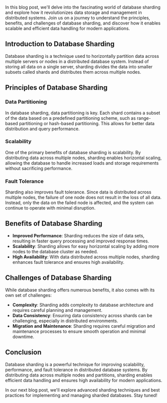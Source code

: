 In this blog post, we'll delve into the fascinating world of database sharding and explore how it revolutionizes data storage and management in distributed systems. Join us on a journey to understand the principles, benefits, and challenges of database sharding, and discover how it enables scalable and efficient data handling for modern applications.

## Introduction to Database Sharding

Database sharding is a technique used to horizontally partition data across multiple servers or nodes in a distributed database system. Instead of storing all data on a single server, sharding divides the data into smaller subsets called shards and distributes them across multiple nodes.

## Principles of Database Sharding

### Data Partitioning

In database sharding, data partitioning is key. Each shard contains a subset of the data based on a predefined partitioning scheme, such as range-based partitioning or hash-based partitioning. This allows for better data distribution and query performance.

### Scalability

One of the primary benefits of database sharding is scalability. By distributing data across multiple nodes, sharding enables horizontal scaling, allowing the database to handle increased loads and storage requirements without sacrificing performance.

### Fault Tolerance

Sharding also improves fault tolerance. Since data is distributed across multiple nodes, the failure of one node does not result in the loss of all data. Instead, only the data on the failed node is affected, and the system can continue to operate with minimal disruption.

## Benefits of Database Sharding

- **Improved Performance**: Sharding reduces the size of data sets, resulting in faster query processing and improved response times.
- **Scalability**: Sharding allows for easy horizontal scaling by adding more nodes to the database cluster as needed.
- **High Availability**: With data distributed across multiple nodes, sharding enhances fault tolerance and ensures high availability.

## Challenges of Database Sharding

While database sharding offers numerous benefits, it also comes with its own set of challenges:

- **Complexity**: Sharding adds complexity to database architecture and requires careful planning and management.
- **Data Consistency**: Ensuring data consistency across shards can be challenging, especially in distributed environments.
- **Migration and Maintenance**: Sharding requires careful migration and maintenance processes to ensure smooth operation and minimal downtime.

## Conclusion

Database sharding is a powerful technique for improving scalability, performance, and fault tolerance in distributed database systems. By distributing data across multiple nodes and partitions, sharding enables efficient data handling and ensures high availability for modern applications.

In our next blog post, we'll explore advanced sharding techniques and best practices for implementing and managing sharded databases. Stay tuned!
